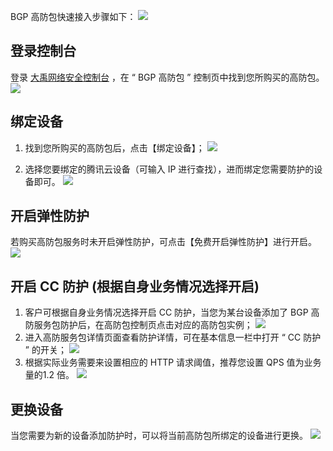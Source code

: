  BGP 高防包快速接入步骤如下：
![](https://main.qcloudimg.com/raw/6cd50ba44d57e0d884f8ee17581bdd34.png)
 
## 登录控制台
登录 [大禹网络安全控制台](https://console.cloud.tencent.com/dayu/bgp) ，在 “ BGP 高防包 ” 控制页中找到您所购买的高防包。
![](https://main.qcloudimg.com/raw/78dff8603cf7b5b09dd9580f50d305d7.png)

## 绑定设备
1. 找到您所购买的高防包后，点击【绑定设备】；
  ![](https://main.qcloudimg.com/raw/4661418c76fd0e0256e2b2a6fd7fcbb3.png)

2. 选择您要绑定的腾讯云设备（可输入 IP 进行查找），进而绑定您需要防护的设备即可。
  ![](https://main.qcloudimg.com/raw/d35d4a6fa07bc14b6d0f6e250cf590c8.png)

## 开启弹性防护
若购买高防包服务时未开启弹性防护，可点击【免费开启弹性防护】进行开启。
  ![](https://main.qcloudimg.com/raw/5ce02f111ae11c787770681988f18197.png)
	
## 开启 CC 防护 (根据自身业务情况选择开启)
1. 客户可根据自身业务情况选择开启 CC 防护，当您为某台设备添加了 BGP 高防服务包防护后，在高防包控制页点击对应的高防包实例；
![](https://main.qcloudimg.com/raw/8f7b1bc508948d5d6ac2281d47f1ede5.png)
2. 进入高防服务包详情页面查看防护详情，可在基本信息一栏中打开 “ CC 防护 ” 的开关；
  ![](https://main.qcloudimg.com/raw/847b9794e5ae052aeae7aa4def549fb5.png)
3. 根据实际业务需要来设置相应的 HTTP 请求阈值，推荐您设置 QPS 值为业务量的1.2 倍。
![](https://main.qcloudimg.com/raw/1df583bf4739d7a568bb9cc4859f2fa5.png)

## 更换设备
  当您需要为新的设备添加防护时，可以将当前高防包所绑定的设备进行更换。
  ![](https://main.qcloudimg.com/raw/cc96f683fcbda2f144bd8b944638d3ab.png)
